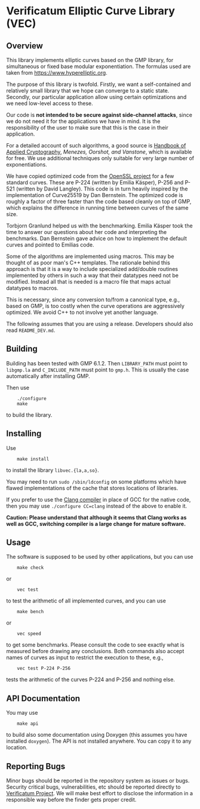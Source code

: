 # Verificatum Elliptic Curve Library (VEC)

## Overview

This library implements elliptic curves based on the GMP library, for
simultaneous or fixed base modular exponentiation. The formulas used
are taken from https://www.hyperelliptic.org.

The purpose of this library is twofold. Firstly, we want a
self-contained and relatively small library that we hope can converge
to a static state. Secondly, our particular application allow using
certain optimizations and we need low-level access to these.

Our code is **not intended to be secure against side-channel attacks**,
since we do not need it for the applications we have in mind. It is
the responsibility of the user to make sure that this is the case in
their application.

For a detailed account of such algorithms, a good source is [Handbook
of Applied Cryptography](http://www.cacr.math.uwaterloo.ca/hac),
*Menezes, Oorshot, and Vanstone*, which is available for free. We use
additional techniques only suitable for very large number of
exponentiations.

We have copied optimized code from the [OpenSSL
project](https://www.openssl.org) for a few standard curves. These are
P-224 (written by Emilia Käsper), P-256 and P-521 (written by David
Langley). This code is in turn heavily inspired by the implementation
of Curve25519 by Dan Bernstein. The optimized code is roughly a factor
of three faster than the code based cleanly on top of GMP, which
explains the difference in running time between curves of the same
size.

Torbjorn Granlund helped us with the benchmarking. Emilia Käsper took
the time to answer our questions about her code and interpreting the
benchmarks. Dan Bernstein gave advice on how to implement the default
curves and pointed to Emilias code.

Some of the algorithms are implemented using macros. This may be
thought of as poor man's C++ templates. The rationale behind this
approach is that it is a way to include specialized add/double
routines implemented by others in such a way that their datatypes need
not be modified. Instead all that is needed is a macro file that maps
actual datatypes to macros.

This is necessary, since any conversion to/from a canonical type,
e.g., based on GMP, is too costly when the curve operations are
aggressively optimized. We avoid C++ to not involve yet another
language.

The following assumes that you are using a release. Developers should
also read `README_DEV.md`.


## Building

Building has been tested with GMP 6.1.2. Then `LIBRARY_PATH` must
point to `libgmp.la` and `C_INCLUDE_PATH` must point to `gmp.h`. This
is usually the case automatically after installing GMP.

Then use

        ./configure
        make

to build the library.


## Installing

Use

        make install

to install the library `libvec.{la,a,so}`.


You may need to run `sudo /sbin/ldconfig` on some platforms which have
flawed implementations of the cache that stores locations of
libraries.

If you prefer to use the [Clang compiler](https://clang.llvm.org) in
place of GCC for the native code, then you may use `./configure
CC=clang` instead of the above to enable it.

**Caution: Please understand that although it seems that Clang works
as well as GCC, switching compiler is a large change for mature
software.**


## Usage

The software is supposed to be used by other applications, but you can
use

        make check

or

        vec test

to test the arithmetic of all implemented curves, and you can use

        make bench

or

        vec speed

to get some benchmarks. Please consult the code to see exactly what is
measured before drawing any conclusions. Both commands also accept
names of curves as input to restrict the execution to these, e.g.,

        vec test P-224 P-256

tests the arithmetic of the curves P-224 and P-256 and nothing else.


## API Documentation

You may use

        make api

to build also some documentation using Doxygen (this assumes you have
installed `doxygen`). The API is not installed anywhere. You can copy
it to any location.


## Reporting Bugs

Minor bugs should be reported in the repository system as issues or
bugs. Security critical bugs, vulnerabilities, etc should be reported
directly to [Verificatum Project](https://www.verificatum.org). We
will make best effort to disclose the information in a responsible way
before the finder gets proper credit.
